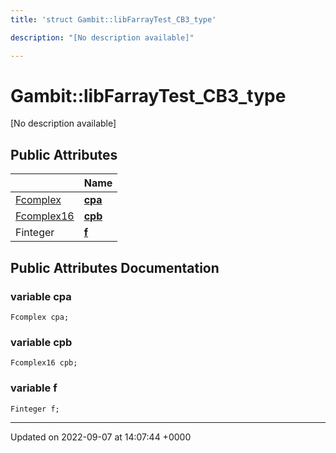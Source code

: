 ```yaml
---
title: 'struct Gambit::libFarrayTest_CB3_type'

description: "[No description available]"

---
```


# Gambit::libFarrayTest_CB3_type



[No description available]

## Public Attributes

|                | Name           |
| -------------- | -------------- |
| [Fcomplex](/documentation/code/namespaces/namespacegambit/#typedef-fcomplex) | **[cpa](/documentation/code/classes/structgambit_1_1libfarraytest__cb3__type/#variable-cpa)**  |
| [Fcomplex16](/documentation/code/classes/classgambit_1_1fcomplext/) | **[cpb](/documentation/code/classes/structgambit_1_1libfarraytest__cb3__type/#variable-cpb)**  |
| Finteger | **[f](/documentation/code/classes/structgambit_1_1libfarraytest__cb3__type/#variable-f)**  |

## Public Attributes Documentation

### variable cpa

```
Fcomplex cpa;
```


### variable cpb

```
Fcomplex16 cpb;
```


### variable f

```
Finteger f;
```


-------------------------------

Updated on 2022-09-07 at 14:07:44 +0000